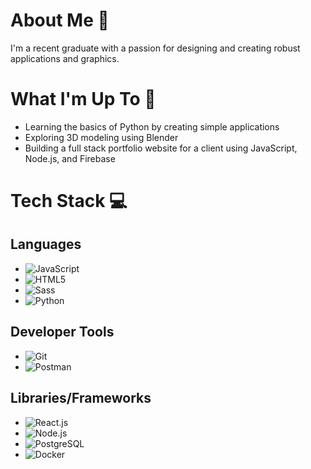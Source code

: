 # About Me 💫

I'm a recent graduate with a passion for designing and creating robust applications and graphics.

# What I'm Up To 🚀

- Learning the basics of Python by creating simple applications
- Exploring 3D modeling using Blender
- Building a full stack portfolio website for a client using JavaScript, Node.js, and Firebase

# Tech Stack 💻

## Languages
- ![JavaScript](https://img.shields.io/badge/Javascript%20-%20%23F0DB4F?style=for-the-badge&logo=javascript&logoColor=%23323330)
- ![HTML5](https://img.shields.io/badge/html5%20-%20%23E34F26?style=for-the-badge&logo=html5&logoColor=white)
- ![Sass](https://img.shields.io/badge/sass%20-%20%23CC6699?style=for-the-badge&logo=sass&logoColor=white)
- ![Python](https://img.shields.io/badge/python%20-%20%233776AB?style=for-the-badge&logo=python&logoColor=white)

## Developer Tools
- ![Git](https://img.shields.io/badge/Git%20-%20%23F1502F?style=for-the-badge&logo=git&logoColor=%23323330)
- ![Postman](https://img.shields.io/badge/postman%20-%20%23ED7547?style=for-the-badge&logo=postman&logoColor=%23323330)

## Libraries/Frameworks
- ![React.js](https://img.shields.io/badge/React.js%20-%20%2361DBFB?style=for-the-badge&logo=react&logoColor=%23323330)
- ![Node.js](https://img.shields.io/badge/node.js%20-%20%23669C4F?style=for-the-badge&logo=node.js&logoColor=white)
- ![PostgreSQL](https://img.shields.io/badge/postgresql%20-%20%23375781?style=for-the-badge&logo=postgresql&logoColor=white)
- ![Docker](https://img.shields.io/badge/docker%20-%20%234A92E3?style=for-the-badge&logo=docker&logoColor=white)
